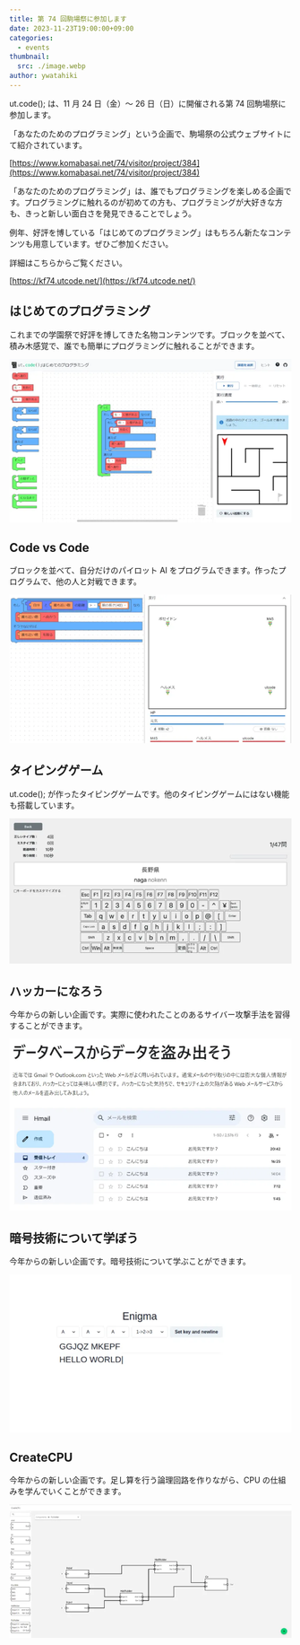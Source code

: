 ```yaml
---
title: 第 74 回駒場祭に参加します
date: 2023-11-23T19:00:00+09:00
categories:
  - events
thumbnail:
  src: ./image.webp
author: ywatahiki
---
```


ut.code(); は、11 月 24 日（金）〜 26 日（日）に開催される第 74 回駒場祭に参加します。

「あなたのためのプログラミング」という企画で、駒場祭の公式ウェブサイトにて紹介されています。

[https://www.komabasai.net/74/visitor/project/384](https://www.komabasai.net/74/visitor/project/384)

「あなたのためのプログラミング」は、誰でもプログラミングを楽しめる企画です。プログラミングに触れるのが初めての方も、プログラミングが大好きな方も、きっと新しい面白さを発見できることでしょう。

例年、好評を博している「はじめてのプログラミング」はもちろん新たなコンテンツも用意しています。ぜひご参加ください。

詳細はこちらからご覧ください。

[https://kf74.utcode.net/](https://kf74.utcode.net/)

## はじめてのプログラミング

これまでの学園祭で好評を博してきた名物コンテンツです。ブロックを並べて、積み木感覚で、誰でも簡単にプログラミングに触れることができます。

![はじめてのプログラミング](./first-time-programming.webp)

## Code vs Code

ブロックを並べて、自分だけのパイロット AI をプログラムできます。作ったプログラムで、他の人と対戦できます。

![Code vs Code](./code-vs-code.webp)

## タイピングゲーム

ut.code(); が作ったタイピングゲームです。他のタイピングゲームにはない機能も搭載しています。

![タイピングゲーム](./typing-game.webp)

## ハッカーになろう

今年からの新しい企画です。実際に使われたことのあるサイバー攻撃手法を習得することができます。

![ハッカーになろう](./hacker.webp)

## 暗号技術について学ぼう

今年からの新しい企画です。暗号技術について学ぶことができます。

![暗号技術について学ぼう](./cryptography.webp)

## CreateCPU

今年からの新しい企画です。足し算を行う論理回路を作りながら、CPU の仕組みを学んでいくことができます。

![CreateCPU](./create-cpu.webp)
